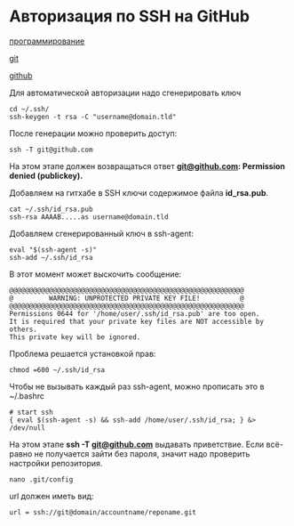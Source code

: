 # Авторизация по SSH на GitHub

[программирование](./meta_programmirovanie.md)

[git](./meta_git.md)

[github](./meta_github.md)

Для автоматической авторизации надо сгенерировать ключ

```
cd ~/.ssh/
ssh-keygen -t rsa -C "username@domain.tld"
```

После генерации можно проверить доступ:

```
ssh -T git@github.com
```

На этом этапе должен возвращаться ответ **git@github.com: Permission denied (publickey).**

Добавляем на гитхабе в SSH ключи содержимое файла **id_rsa.pub**.

```
cat ~/.ssh/id_rsa.pub
ssh-rsa AAAAB.....as username@domain.tld
```

Добавляем сгенерированный ключ в ssh-agent:

```
eval "$(ssh-agent -s)"
ssh-add ~/.ssh/id_rsa
```

В этот момент может выскочить сообщение:

```
@@@@@@@@@@@@@@@@@@@@@@@@@@@@@@@@@@@@@@@@@@@@@@@@@@@@@@@@@@@                                                                                                                                     
@         WARNING: UNPROTECTED PRIVATE KEY FILE!          @                                                                                                                                     
@@@@@@@@@@@@@@@@@@@@@@@@@@@@@@@@@@@@@@@@@@@@@@@@@@@@@@@@@@@
Permissions 0644 for '/home/user/.ssh/id_rsa.pub' are too open.
It is required that your private key files are NOT accessible by others.
This private key will be ignored.
```

Проблема решается установкой прав:

```
chmod =600 ~/.ssh/id_rsa
```

Чтобы не вызывать каждый раз ssh-agent, можно прописать это в ~/.bashrc

```
# start ssh
{ eval $(ssh-agent -s) && ssh-add /home/user/.ssh/id_rsa; } &> /dev/null
```

На этом этапе **ssh -T git@github.com** выдавать приветствие. 
Если всё-равно не получается зайти без пароля, значит надо проверить настройки репозитория.

```
nano .git/config
```

url должен иметь вид:

```
url = ssh://git@domain/accountname/reponame.git
```
